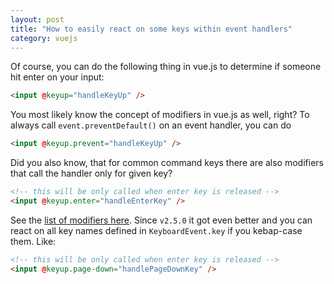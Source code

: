 ```yaml
---
layout: post
title: "How to easily react on some keys within event handlers"
category: vuejs
---
```


Of course, you can do the following thing in vue.js to determine if someone hit enter on your input:

```html
<input @keyup="handleKeyUp" />
```

You most likely know the concept of modifiers in vue.js as well, right? To always call `event.preventDefault()`
on an event handler, you can do

```html
<input @keyup.prevent="handleKeyUp" />
```

Did you also know, that for common command keys there are also modifiers that call the handler only for given key?

```html
<!-- this will be only called when enter key is released -->
<input @keyup.enter="handleEnterKey" />
```

See the [list of modifiers here][key-modifiers]. Since `v2.5.0` it got even better and you can react on all key names
defined in `KeyboardEvent.key` if you kebap-case them. Like:

```html
<!-- this will be only called when enter key is released -->
<input @keyup.page-down="handlePageDownKey" />
```

[key-modifiers]: https://vuejs.org/v2/guide/events.html#Key-Modifiers
